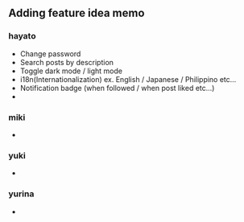 ## Adding feature idea memo

### hayato
- Change password
- Search posts by description 
- Toggle dark mode / light mode
- i18n(Internationalization)   ex. English / Japanese / Philippino etc...
- Notification badge  (when followed / when post liked etc...)
- 

### miki
- 

### yuki
- 

### yurina
- 

